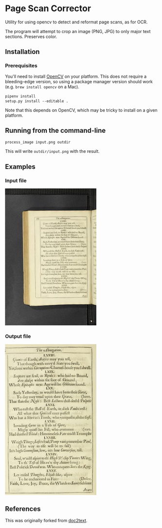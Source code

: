 # Page Scan Corrector
Utility for using opencv to detect and reformat page scans, as for OCR.

The program will attempt to crop an image (PNG, JPG) to only major text sections. Preserves color.

## Installation

### Prerequisites

You'll need to install [OpenCV](https://opencv.org/) on your platform. This does not require a bleeding-edge version, so using a package manager version should work (e.g. `brew install opencv` on a Mac).

```
pipenv install
setup.py install --editable .
```

Note that this depends on OpenCV, which may be tricky to install on a given platform.

## Running from the command-line
```
process_image input.png outdir
```

This will write `outdir/input.png` with the result.

## Examples

### Input file
![Input file](examples/in.jpg)

### Output file
![Output file](examples/out.jpg)

## References

This was originally forked from [doc2text](https://github.com/jlsutherland/doc2text).